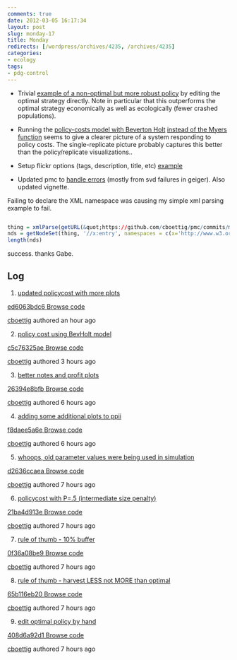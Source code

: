 ```yaml
---
comments: true
date: 2012-03-05 16:17:34
layout: post
slug: monday-17
title: Monday
redirects: [/wordpress/archives/4235, /archives/4235]
categories:
- ecology
tags:
- pdg-control
---
```




  * Trivial [example of a non-optimal but more robust policy](https://github.com/cboettig/pdg_control/blob/ed6063bdc65916b816f85078b27f7e2543b89e20/inst/examples/ppii.md) by editing the optimal strategy directly. Note in particular that this outperforms the optimal strategy economically as well as ecologically (fewer crashed populations).



  * Running the [policy-costs model with Beverton Holt](https://github.com/cboettig/pdg_control/blob/ed6063bdc65916b816f85078b27f7e2543b89e20/inst/examples/policycost.md) [instead of the Myers function](https://github.com/cboettig/pdg_control/blob/21ba4d913e1bf12fb641d3b54b2042fa9a32d498/inst/examples/policycost.md) seems to give a clearer picture of a system responding to policy costs. The single-replicate picture probably captures this better than the policy/replicate visualizations..



  * Setup flickr options (tags, description, title, etc) [example](https://raw.github.com/cboettig/pdg_control/ed6063bdc65916b816f85078b27f7e2543b89e20/inst/examples/policycost_knit_.md)



  * Updated pmc to [handle errors](https://github.com/cboettig/pmc/commit/f86ca7bfc74af7690c18e1f25184051295edfdf9) (mostly from svd failures in geiger). Also updated vignette.






Failing to declare the XML namespace was causing my simple xml parsing example to fail.

```R

thing = xmlParse(getURL(&quot;https://github.com/cboettig/pmc/commits/master.atom&quot;))
nds = getNodeSet(thing, '//x:entry', namespaces = c(x='http://www.w3.org/2005/Atom'))
length(nds)

```

success.  thanks Gabe.





## Log






    
  1. [updated policycost with more plots](https://github.com/cboettig/pdg_control/commit/ed6063bdc65916b816f85078b27f7e2543b89e20)





[ ed6063bdc6 ](https://github.com/cboettig/pdg_control/commit/ed6063bdc65916b816f85078b27f7e2543b89e20) [Browse code](https://github.com/cboettig/pdg_control/tree/ed6063bdc65916b816f85078b27f7e2543b89e20)




[cboettig](https://github.com/cboettig) authored an hour ago





    
  2. [policy cost using BevHolt model](https://github.com/cboettig/pdg_control/commit/c5c76325ae6f080c8ffd78b75586f8bd4fb9c18b)





[ c5c76325ae ](https://github.com/cboettig/pdg_control/commit/c5c76325ae6f080c8ffd78b75586f8bd4fb9c18b) [Browse code](https://github.com/cboettig/pdg_control/tree/c5c76325ae6f080c8ffd78b75586f8bd4fb9c18b)




[cboettig](https://github.com/cboettig) authored 3 hours ago





    
  3. [better notes and profit plots](https://github.com/cboettig/pdg_control/commit/26394e8bfbc48b1ece85aac34dd54b7d6b3de7ab)





[ 26394e8bfb ](https://github.com/cboettig/pdg_control/commit/26394e8bfbc48b1ece85aac34dd54b7d6b3de7ab) [Browse code](https://github.com/cboettig/pdg_control/tree/26394e8bfbc48b1ece85aac34dd54b7d6b3de7ab)




[cboettig](https://github.com/cboettig) authored 6 hours ago





    
  4. [adding some additional plots to ppii](https://github.com/cboettig/pdg_control/commit/f8daee5a6ef4ef2d8e10c9ae1fa5ffdb77c4dbad)





[ f8daee5a6e ](https://github.com/cboettig/pdg_control/commit/f8daee5a6ef4ef2d8e10c9ae1fa5ffdb77c4dbad) [Browse code](https://github.com/cboettig/pdg_control/tree/f8daee5a6ef4ef2d8e10c9ae1fa5ffdb77c4dbad)




[cboettig](https://github.com/cboettig) authored 6 hours ago





    
  5. [whoops, old parameter values were being used in simulation](https://github.com/cboettig/pdg_control/commit/d2636ccaead8fc7d7c2a8a3b92c792552d1b3dbf)





[ d2636ccaea ](https://github.com/cboettig/pdg_control/commit/d2636ccaead8fc7d7c2a8a3b92c792552d1b3dbf) [Browse code](https://github.com/cboettig/pdg_control/tree/d2636ccaead8fc7d7c2a8a3b92c792552d1b3dbf)




[cboettig](https://github.com/cboettig) authored 7 hours ago





    
  6. [policycost with P=.5 (intermediate size penalty)](https://github.com/cboettig/pdg_control/commit/21ba4d913e1bf12fb641d3b54b2042fa9a32d498)





[ 21ba4d913e ](https://github.com/cboettig/pdg_control/commit/21ba4d913e1bf12fb641d3b54b2042fa9a32d498) [Browse code](https://github.com/cboettig/pdg_control/tree/21ba4d913e1bf12fb641d3b54b2042fa9a32d498)




[cboettig](https://github.com/cboettig) authored 7 hours ago





    
  7. [rule of thumb - 10% buffer](https://github.com/cboettig/pdg_control/commit/0f36a08be95dfeadb1900f0b1156d589221ebf08)





[ 0f36a08be9 ](https://github.com/cboettig/pdg_control/commit/0f36a08be95dfeadb1900f0b1156d589221ebf08) [Browse code](https://github.com/cboettig/pdg_control/tree/0f36a08be95dfeadb1900f0b1156d589221ebf08)




[cboettig](https://github.com/cboettig) authored 7 hours ago





    
  8. [rule of thumb - harvest LESS not MORE than optimal](https://github.com/cboettig/pdg_control/commit/65b116eb201e79a541c259ef90b3bebb3fd149e4)





[ 65b116eb20 ](https://github.com/cboettig/pdg_control/commit/65b116eb201e79a541c259ef90b3bebb3fd149e4) [Browse code](https://github.com/cboettig/pdg_control/tree/65b116eb201e79a541c259ef90b3bebb3fd149e4)




[cboettig](https://github.com/cboettig) authored 7 hours ago





    
  9. [edit optimal policy by hand](https://github.com/cboettig/pdg_control/commit/408d6a92d19b7ac86bf9327d508cd2dc41812bef)





[ 408d6a92d1 ](https://github.com/cboettig/pdg_control/commit/408d6a92d19b7ac86bf9327d508cd2dc41812bef) [Browse code](https://github.com/cboettig/pdg_control/tree/408d6a92d19b7ac86bf9327d508cd2dc41812bef)




[cboettig](https://github.com/cboettig) authored 7 hours ago








    
    
    
    




